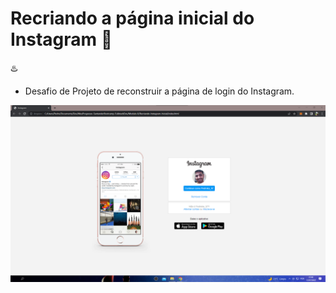 # Recriando a página inicial do Instagram 📸

♨️
 - Desafio de Projeto de reconstruir a página de login do Instagram.

<img src= "img/projetoimagem.png" width= "800">
